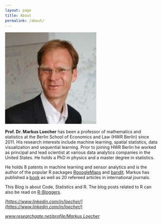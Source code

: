 ```yaml
---
layout: page
title: About
permalink: /about/
---
```


![](https://raw.githubusercontent.com/markusloecher/markusloecher.github.io/master/assets/Loecher.png)

**Prof. Dr. Markus Loecher** has been a professor of mathematics and statistics at the Berlin School of Economics and Law (HWR Berlin) since 2011. His research interests include machine learning, spatial statistics, data visualization and sequential learning. Prior to joining HWR Berlin he worked as principal and lead scientist at various data analytics companies in the United States. He holds a PhD in physics and a master degree in statistics.

He holds 8 patents in machine learning and sensor analytics and is the author of the popular R packages [RgoogleMaps](https://cran.r-project.org/web/packages/RgoogleMaps/) and [bandit](https://cran.r-project.org/web/packages/bandit/). Markus has published a [book](https://www.worldscientific.com/worldscibooks/10.1142/4747) as well as 20 refereed articles in international journals.

This Blog is about Code, Statistics and R. The blog posts related to R can also be read on [R-Bloggers](https://www.r-bloggers.com).

<!---
*https://www.linkedin.com/in/loecher/*
*www.researchgate.net/profile/Markus Loecher*
-->

*[https://www.linkedin.com/in/loecher/](https://www.linkedin.com/in/loecher/)*

*[www.researchgate.net/profile/Markus Loecher](https://www.researchgate.net/profile/Markus_Loecher)*
